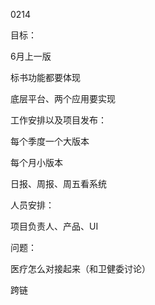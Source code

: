 0214

目标：

6月上一版

标书功能都要体现

底层平台、两个应用要实现



工作安排以及项目发布：

每个季度一个大版本

每个月小版本

日报、周报、周五看系统





人员安排：

项目负责人、产品、UI







问题：

医疗怎么对接起来（和卫健委讨论）

跨链